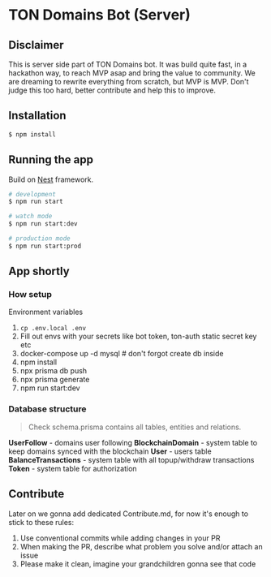 # TON Domains Bot (Server)

## Disclaimer

This is server side part of TON Domains bot. It was build quite fast, in a hackathon way, to reach MVP asap and bring the value to community.
We are dreaming to rewrite everything from scratch, but MVP is MVP.
Don't judge this too hard, better contribute and help this to improve.

## Installation

```bash
$ npm install
```

## Running the app

Build on [Nest](https://github.com/nestjs/nest) framework.

```bash
# development
$ npm run start

# watch mode
$ npm run start:dev

# production mode
$ npm run start:prod
```

## App shortly
### How setup
Environment variables
1. `cp .env.local .env`
2. Fill out envs with your secrets like bot token, ton-auth static secret key etc
3. docker-compose up -d mysql # don't forgot create db inside
4. npm install
5. npx prisma db push
6. npx prisma generate
7. npm run start:dev

### Database structure

> Check schema.prisma contains all tables, entities and relations.

**UserFollow** - domains user following
**BlockchainDomain** - system table to keep domains synced with the blockchain
**User** - users table
**BalanceTransactions** - system table with all topup/withdraw transactions
**Token** - system table for authorization


## Contribute

Later on we gonna add dedicated Contribute.md, for now it's enough to stick to these rules:

1. Use conventional commits while adding changes in your PR
2. When making the PR, describe what problem you solve and/or attach an issue
3. Please make it clean, imagine your grandchildren gonna see that code